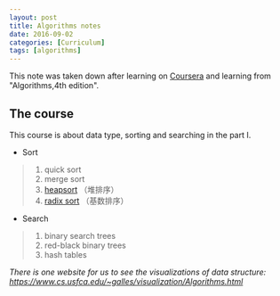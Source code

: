 ```yaml
---
layout: post
title: Algorithms notes
date: 2016-09-02
categories: [Curriculum]
tags: [algorithms]
---
```


This note was taken down after learning on [Coursera](https://www.coursera.org/learn/introduction-to-algorithms/home/welcome) and
learning from "Algorithms,4th edition".



## The course
This course is about data type,  sorting and searching in the part I.


* Sort

> 1. quick sort
> 2. merge sort
> 3. [heapsort](https://en.wikipedia.org/wiki/Heapsort)
> （堆排序）
> 4. [radix sort](https://en.wikipedia.org/wiki/Radix_sort)
> （基数排序）





* Search

> 1. binary search trees
> 2. red-black binary trees
> 3. hash tables

_There is one website for us to see the visualizations of data structure: <https://www.cs.usfca.edu/~galles/visualization/Algorithms.html>_



